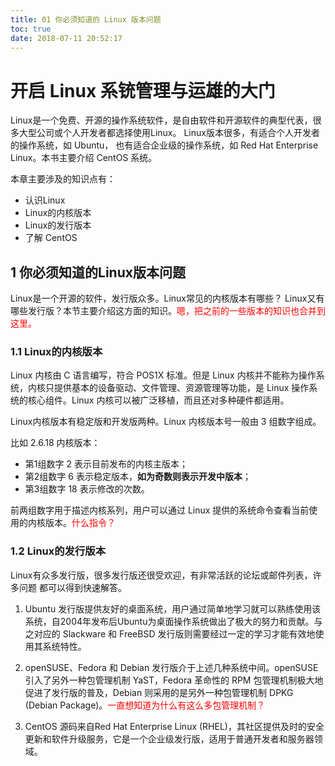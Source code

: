 ```yaml
---
title: 01 你必须知道的 Linux 版本问题
toc: true
date: 2018-07-11 20:52:17
---
```


# 开启 Linux 系铳管理与运雄的大门

Linux是一个免费、开源的操作系统软件，是自由软件和开源软件的典型代表，很多大型公司或个人开发者都选择使用Linux。 Linux版本很多，有适合个人开发者的操作系统，如 Ubuntu， 也有适合企业级的操作系统，如 Red Hat Enterprise Linux。本书主要介绍 CentOS 系统。

本章主要涉及的知识点有：

- 认识Linux
- Linux的内核版本
- Linux的发行版本
- 了解 CentOS

## 1 你必须知道的Linux版本问题

Linux是一个开源的软件，发行版众多。Linux常见的内核版本有哪些？ Linux又有哪些发行版？本节主要介绍这方面的知识。<span style="color:red;">嗯，把之前的一些版本的知识也合并到这里。</span>

### 1.1 Linux的内核版本

Linux 内核由 C 语言编写，符合 POS1X 标准。但是 Linux 内核并不能称为操作系统，内核只提供基本的设备驱动、文件管理、资源管理等功能，是 Linux 操作系统的核心组件。Linux 内核可以被广泛移植，而且还对多种硬件都适用。

Linux内核版本有稳定版和开发版两种。Linux 内核版本号一般由 3 组数字组成。

比如 2.6.18 内核版本：

- 第1组数字 2 表示目前发布的内核主版本；
- 第2组数字 6 表示稳定版本，**如为奇数则表示开发中版本**；
- 第3组数字 18 表示修改的次数。

前两组数字用于描述内核系列，用户可以通过 Linux 提供的系统命令查看当前使用的内核版本。<span style="color:red;">什么指令？</span>

### 1.2 Linux的发行版本

Linux有众多发行版，很多发行版还很受欢迎，有非常活跃的论坛或邮件列表，许多问题 都可以得到快速解答。

1. Ubuntu 发行版提供友好的桌面系统，用户通过简单地学习就可以熟练使用该系统，自2004年发布后Ubuntu为桌面操作系统做出了极大的努力和贡献。与之对应的 Slackware 和 FreeBSD 发行版则需要经过一定的学习才能有效地使用其系统特性。

2. openSUSE、Fedora 和 Debian 发行版介于上述几种系统中间。openSUSE 引入了另外一种包管理机制 YaST，Fedora 革命性的 RPM 包管理机制极大地促进了发行版的普及，Debian 则采用的是另外一种包管理机制 DPKG (Debian Package)。<span style="color:red;">一直想知道为什么有这么多包管理机制？</span>

3. CentOS 源码来自Red Hat Enterprise Linux (RHEL)，其社区提供及时的安全更新和软件升级服务，它是一个企业级发行版，适用于普通开发者和服务器领域。
